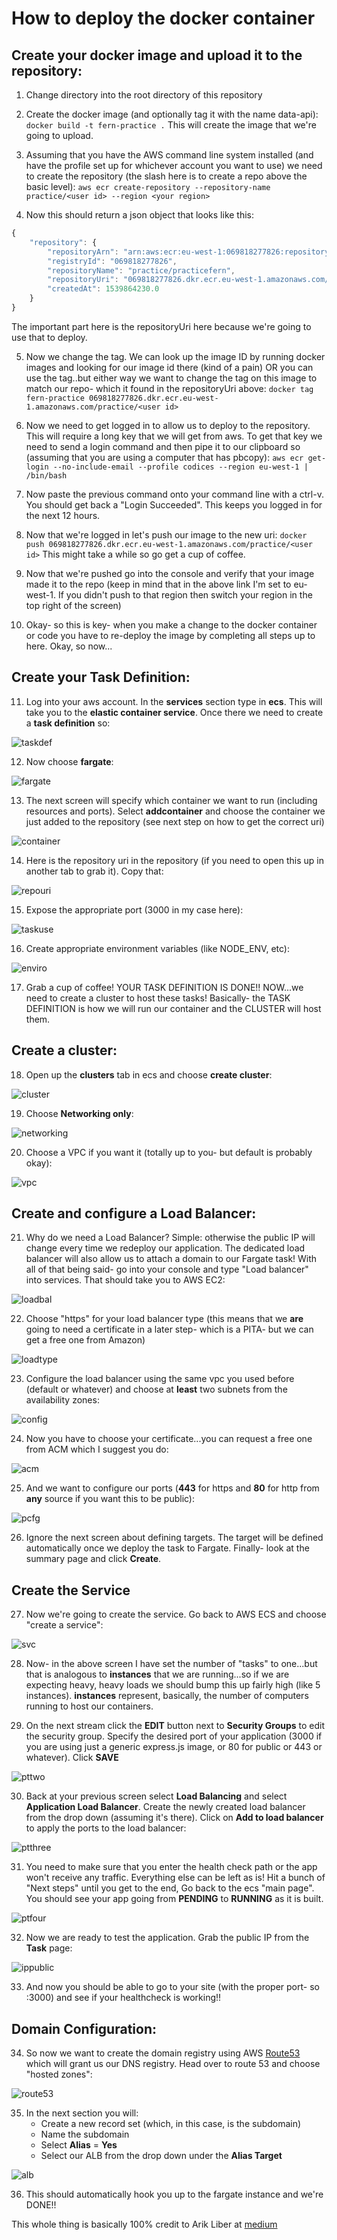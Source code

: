 
# How to deploy the docker container

## Create your docker image and upload it to the repository: 

1. Change directory into the root directory of this repository

2. Create the docker image (and optionally tag it with the name data-api): `docker build -t fern-practice .` This will create the image that we're going to upload.

3. Assuming that you have the AWS command line system installed (and have the profile set up for whichever account you want to use) we need to create the repository (the slash here is to create a repo above the basic level): `aws ecr create-repository --repository-name practice/<user id> --region <your region>`

4. Now this should return a json object that looks like this:

```javascript
{
    "repository": {
        "repositoryArn": "arn:aws:ecr:eu-west-1:069818277826:repository/practice/practicefern",
        "registryId": "069818277826",
        "repositoryName": "practice/practicefern",
        "repositoryUri": "069818277826.dkr.ecr.eu-west-1.amazonaws.com/practice/practicefern",
        "createdAt": 1539864230.0
    }
}
```

The important part here is the repositoryUri here because we're going to use that to deploy.

5. Now we change the tag. We can look up the image ID by running docker images and looking for our image id there (kind of a pain) OR you can use the tag..but either way we want to change the tag on this image to match our repo- which it found in the repositoryUri above: `docker tag fern-practice 069818277826.dkr.ecr.eu-west-1.amazonaws.com/practice/<user id>`

6. Now we need to get logged in to allow us to deploy to the repository. This will require a long key that we will get from aws. To get that key we need to send a login command and then pipe it to our clipboard so (assuming that you are using a computer that has pbcopy): `aws ecr get-login --no-include-email --profile codices --region eu-west-1 | /bin/bash` 

7. Now paste the previous command onto your command line with a ctrl-v. You should get back a "Login Succeeded". This keeps you logged in for the next 12 hours.

8. Now that we're logged in let's push our image to the new uri: `docker push 069818277826.dkr.ecr.eu-west-1.amazonaws.com/practice/<user id>` This might take a while so go get a cup of coffee.

9. Now that we're pushed go into the console and verify that your image made it to the repo (keep in mind that in the above link I'm set to eu-west-1. If you didn't push to that region then switch your region in the top right of the screen)

10. Okay- so this is key- when you make a change to the docker container or code you have to re-deploy the image by completing all steps up to here. Okay, so now...

## Create your Task Definition:

11. Log into your aws account. In the **services** section type in **ecs**. This will take you to the __elastic container service__. Once there we need to create a **task definition** so:

![taskdef](./images/taskdef.png)

12. Now choose **fargate**: 

![fargate](./images/fargate.png)

13. The next screen will specify which container we want to run (including resources and ports). Select **addcontainer** and choose the container we just added to the repository (see next step on how to get the correct uri)

![container](./images/choosecontainer.png)

14. Here is the repository uri in the repository (if you need to open this up in another tab to grab it). Copy that:

![repouri](./images/repochoose.png)

15. Expose the appropriate port (3000 in my case here):

![taskuse](./images/taskuse.png)

16. Create appropriate environment variables (like NODE_ENV, etc):

![enviro](./images/environmentvar.png)

17. Grab a cup of coffee! YOUR TASK DEFINITION IS DONE!! NOW...we need to create a cluster to host these tasks! Basically- the TASK DEFINITION is how we will run our container and the CLUSTER will host them.

## Create a cluster:

18. Open up the __clusters__ tab in ecs and choose **create cluster**:

![cluster](./images/clustercreate.png)

19. Choose **Networking only**:

![networking](./images/createcluster.png)

20. Choose a VPC if you want it (totally up to you- but default is probably okay):

![vpc](./images/vpcquestion.png)

## Create and configure a Load Balancer:

21. Why do we need a Load Balancer? Simple: otherwise the public IP will change every time we redeploy our application. The dedicated load balancer will also allow us to attach a domain to our Fargate task! With all of that being said- go into your console and type "Load balancer" into services. That should take you to AWS EC2:

![loadbal](./images/loadbalancer.png)

22. Choose "https" for your load balancer type (this means that we **are** going to need a certificate in a later step- which is a PITA- but we can get a free one from Amazon)

![loadtype](./images/loadbaltype.png)

23. Configure the load balancer using the same vpc you used before (default or whatever) and choose at __least__ two subnets from the availability zones:

![config](./images/configloadbal.png)

24. Now you have to choose your certificate...you can request a free one from ACM which I suggest you do:

![acm](./images/acmchoose.png)

25. And we want to configure our ports (__443__ for https and __80__ for http from **any** source if you want this to be public):

![pcfg](./images/portsconfig.png)

26. Ignore the next screen about defining targets. The target will be defined automatically once we deploy the task to Fargate. Finally- look at the summary page and click **Create**.

## Create the Service

27. Now we're going to create the service. Go back to AWS ECS and choose "create a service":

![svc](./images/serviceptone.png)

28. Now- in the above screen I have set the number of "tasks" to one...but that is analogous to __instances__ that we are running...so if we are expecting heavy, heavy loads we should bump this up fairly high (like 5 instances). **instances** represent, basically, the number of computers running to host our containers.

29. On the next stream click the **EDIT** button next to **Security Groups** to edit the security group. Specify the desired port of your application (3000 if you are using just a generic express.js image, or 80 for public or 443 or whatever). Click **SAVE**

![pttwo](./images/servicetwo.png)

30. Back at your previous screen select **Load Balancing** and select **Application Load Balancer**. Create the newly created load balancer from the drop down (assuming it's there). Click on **Add to load balancer** to apply the ports to the load balancer:

![ptthree](./images/servicethree.png)

31. You need to make sure that you enter the health check path or the app won't receive any traffic. Everything else can be left as is! Hit a bunch of "Next steps" until you get to the end, Go back to the ecs "main page". You should see your app going from **PENDING** to **RUNNING** as it is built. 

![ptfour](./images/servicefour.png)

32. Now we are ready to test the application. Grab the public IP from the **Task** page:

![ippublic](./images/ippublic.png)

33. And now you should be able to go to your site (with the proper port- so :3000) and see if your healthcheck is working!!

## Domain Configuration:

34. So now we want to create the domain registry using AWS [Route53](https://aws.amazon.com/route53/) which will grant us our DNS registry. Head over to route 53 and choose "hosted zones":

![route53](./images/route53.png)

35. In the next section you will: 
    * Create a new record set (which, in this case, is the subdomain)
    * Name the subdomain
    * Select **Alias** = **Yes**
    * Select our ALB from the drop down under the **Alias Target**

![alb](./images/alb.png)

36. This should automatically hook you up to the fargate instance and we're DONE!!

This whole thing is basically 100% credit to Arik Liber at [medium](https://medium.com/@ariklevliber/aws-fargate-from-start-to-finish-for-a-nodejs-app-9a0e5fbf6361)
